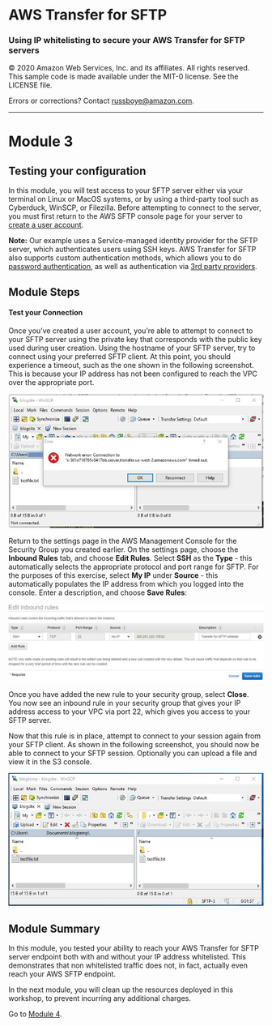 # **AWS Transfer for SFTP**

### Using IP whitelisting to secure your AWS Transfer for SFTP servers

© 2020 Amazon Web Services, Inc. and its affiliates. All rights reserved.
This sample code is made available under the MIT-0 license. See the LICENSE file.

Errors or corrections? Contact [russboye@amazon.com](mailto:russboye@amazon.com).

---

# Module 3
## Testing your configuration

In this module, you will test access to your SFTP server either via your terminal on Linux or MacOS systems, or by using a third-party tool such as Cyberduck, WinSCP, or Filezilla. Before attempting to connect to the server, you must first return to the AWS SFTP console page for your server to [create a user account](https://docs.aws.amazon.com/transfer/latest/userguide/getting-started-add-user.html).

**Note:** Our example uses a Service-managed identity provider for the SFTP server, which authenticates users using SSH keys.  AWS Transfer for SFTP also supports custom authentication methods, which allows you to do [password authentication](https://aws.amazon.com/blogs/storage/enable-password-authentication-for-aws-transfer-for-sftp-using-aws-secrets-manager/), as well as authentication via [3rd party providers](https://aws.amazon.com/blogs/storage/using-okta-as-an-identity-provider-with-aws-transfer-for-sftp/).

## Module Steps

#### Test your Connection

Once you’ve created a user account, you’re able to attempt to connect to your SFTP server using the private key that corresponds with the public key used during user creation. Using the hostname of your SFTP server, try to connect using your preferred SFTP client. At this point, you should experience a timeout, such as the one shown in the following screenshot. This is because your IP address has not been configured to reach the VPC over the appropriate port.

![](../images/transfer8.png)

Return to the settings page in the AWS Management Console for the Security Group you created earlier. On the settings page, choose the **Inbound Rules** tab, and choose **Edit Rules**. Select **SSH** as the **Type** - this automatically selects the appropriate protocol and port range for SFTP.  For the purposes of this exercise, select **My IP** under **Source** - this automatically populates the IP address from which you logged into the console. Enter a description, and choose **Save Rules**:

![](../images/transfer9.png)

Once you have added the new rule to your security group, select **Close**. You now see an inbound rule in your security group that gives your IP address access to your VPC via port 22, which gives you access to your SFTP server.

Now that this rule is in place, attempt to connect to your session again from your SFTP client. As shown in the following screenshot, you should now be able to connect to your SFTP session. Optionally you can upload a file and view it in the S3 console.

![](../images/transfer10.png)

## Module Summary

In this module, you tested your ability to reach your AWS Transfer for SFTP server endpoint both with and without your IP address whitelisted. This demonstrates that non whitelisted traffic does not, in fact, actually even reach your AWS SFTP endpoint.

In the next module, you will clean up the resources deployed in this workshop, to prevent incurring any additional charges.

Go to [Module 4](/module4/README.md).

